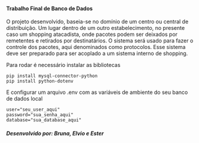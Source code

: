 #### Trabalho Final de Banco de Dados
O projeto desenvolvido, baseia-se no domínio de um centro ou central de distribuição. Um lugar dentro de um outro estabelecimento, no presente caso um shopping atacadista, onde pacotes podem ser deixados por remetentes e retirados por destinatários. O sistema será usado para fazer o controle dos pacotes, aqui denominados como protocolos. Esse sistema deve ser preparado para ser acoplado a um sistema interno de shopping. 

Para rodar é necessário instalar as bibliotecas
```
pip install mysql-connector-python
pip install python-dotenv
```
E configurar um arquivo .env com as variáveis de ambiente do seu banco de dados local
```
user="seu_user_aqui"
password="sua_senha_aqui"
database="sua_database_aqui"
```
##### Desenvolvido por: Bruna, Elvio e Ester